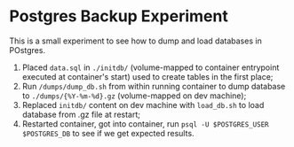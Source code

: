 # Postgres Backup Experiment
This is a small experiment to see how to dump and load databases in POstgres.

1. Placed `data.sql` in `./initdb/` (volume-mapped to container entrypoint executed at container's start) used to create tables in the first place;
2. Run `/dumps/dump_db.sh` from within running container to dump database to `./dumps/{%Y-%m-%d}.gz` (volume-mapped on dev machine);
3. Replaced `initdb/` content on dev machine with `load_db.sh` to load database from .gz file at restart;
4. Restarted container, got into container, run `psql -U $POSTGRES_USER $POSTGRES_DB` to see if we get expected results.